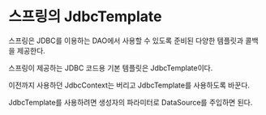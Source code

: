 # 스프링의 JdbcTemplate
스프링은 JDBC를 이용하는 DAO에서 사용할 수 있도록 준비된 다양한 템플릿과 콜백을 제공한다.

스프링이 제공하는 JDBC 코드용 기본 템플릿은 JdbcTemplate이다.

이전까지 사용하던 JdbcContext는 버리고 JdbcTemplate를 사용하도록 바꾼다.

JdbcTemplate를 사용하려면 생성자의 파라미터로 DataSource를 주입하면 된다.